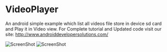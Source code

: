 VideoPlayer
===========

An android simple example which list all videos file store in device sd card and Play it in Video view.
For Complete tutorial and Updated code visit our site:
http://www.androiddevelopersolutions.com/

![ScreenShot](https://raw.github.com/mukesh4u/android/master/VideoPlayer/device-2013-12-03-190730.png)
![ScreenShot](https://raw.github.com/mukesh4u/android/master/VideoPlayer/device-2013-12-03-190644.png)
